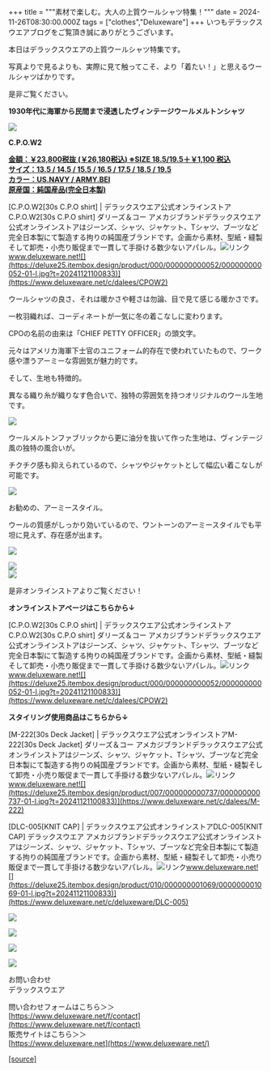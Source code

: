 +++
title = """素材で楽しむ。大人の上質ウールシャツ特集！"""
date = 2024-11-26T08:30:00.000Z
tags = ["clothes","Deluxeware"]
+++
いつもデラックスウエアブログをご覧頂き誠にありがとうございます。

本日はデラックスウエアの上質ウールシャツ特集です。

写真よりで見るよりも、実際に見て触ってこそ、より「着たい！」と思えるウールシャツばかりです。

是非ご覧ください。

**1930年代に海軍から民間まで浸透したヴィンテージウールメルトンシャツ**

[![](https://stat.ameba.jp/user_images/20241126/16/deluxeware/a3/20/j/o1199159815514561574.jpg)](https://stat.ameba.jp/user_images/20241126/16/deluxeware/a3/20/j/o1199159815514561574.jpg)

**C.P.O.W2**

**[金額：￥23,800税抜 (￥26,180税込) ※SIZE 18.5/19.5＋￥1,100 税込](https://www.deluxeware.net/c/dalees/CPOW2)  
[サイズ：13.5 / 14.5 / 15.5 / 16.5 / 17.5 / 18.5 / 19.5](https://www.deluxeware.net/c/dalees/CPOW2)  
[カラー：US.NAVY / ARMY.BEI](https://www.deluxeware.net/c/dalees/CPOW2)  
[原産国：純国産品(完全日本製)](https://www.deluxeware.net/c/dalees/CPOW2)**

[C.P.O.W2\[30s C.P.O shirt\] | デラックスウエア公式オンラインストアC.P.O.W2\[30s C.P.O shirt\] ダリーズ＆コー アメカジブランドデラックスウエア公式オンラインストアはジーンズ、シャツ、ジャケット、Tシャツ、ブーツなど完全日本製にて製造する拘りの純国産ブランドです。企画から素材、型紙・縫製そして卸売・小売り販促まで一貫して手掛ける数少ないアパレル。![リンク](https://c.stat100.ameba.jp/ameblo/symbols/v3.20.0/svg/gray/editor_link.svg)www.deluxeware.net![](https://deluxe25.itembox.design/product/000/000000000052/000000000052-01-l.jpg?t=20241121100833)](https://www.deluxeware.net/c/dalees/CPOW2)

ウールシャツの良さ、それは暖かさや軽さは勿論、目で見て感じる暖かさです。

一枚羽織れば、コーディネートが一気に冬の着こなしに変わります。

CPOの名前の由来は「CHIEF PETTY OFFICER」の頭文字。

元々はアメリカ海軍下士官のユニフォーム的存在で使われていたもので、ワーク感や漂うアーミーな雰囲気が魅力的です。

そして、生地も特徴的。

異なる織り糸が織りなす色合いで、独特の雰囲気を持つオリジナルのウール生地です。

![](https://deluxe25.itembox.design/product/000/000000000052/000000000052-14-l.jpg?t=20241121100833)

ウールメルトンファブリックから更に油分を抜いて作った生地は、ヴィンテージ風の独特の風合いが。

チクチク感も抑えられているので、シャツやジャケットとして幅広い着こなしが可能です。  
  
[![](https://stat.ameba.jp/user_images/20241126/16/deluxeware/73/df/j/o1199159815514561572.jpg)](https://stat.ameba.jp/user_images/20241126/16/deluxeware/73/df/j/o1199159815514561572.jpg)

お勧めの、アーミースタイル。

ウールの質感がしっかり効いているので、ワントーンのアーミースタイルでも平坦に見えず、存在感が出ます。

[![](https://stat.ameba.jp/user_images/20241126/16/deluxeware/43/8f/j/o1199159815514561577.jpg)](https://stat.ameba.jp/user_images/20241126/16/deluxeware/43/8f/j/o1199159815514561577.jpg)

[![](https://stat.ameba.jp/user_images/20241126/16/deluxeware/43/ba/j/o1199159815514561568.jpg)](https://stat.ameba.jp/user_images/20241126/16/deluxeware/43/ba/j/o1199159815514561568.jpg)  
![](https://deluxe25.itembox.design/product/000/000000000052/000000000052-01-l.jpg?t=20241121100833)

是非オンラインストアよりご覧ください！

**オンラインストアページはこちらから↓**

[C.P.O.W2\[30s C.P.O shirt\] | デラックスウエア公式オンラインストアC.P.O.W2\[30s C.P.O shirt\] ダリーズ＆コー アメカジブランドデラックスウエア公式オンラインストアはジーンズ、シャツ、ジャケット、Tシャツ、ブーツなど完全日本製にて製造する拘りの純国産ブランドです。企画から素材、型紙・縫製そして卸売・小売り販促まで一貫して手掛ける数少ないアパレル。![リンク](https://c.stat100.ameba.jp/ameblo/symbols/v3.20.0/svg/gray/editor_link.svg)www.deluxeware.net![](https://deluxe25.itembox.design/product/000/000000000052/000000000052-01-l.jpg?t=20241121100833)](https://www.deluxeware.net/c/dalees/CPOW2)

**スタイリング使用商品はこちらから↓**

[M-222\[30s Deck Jacket\] | デラックスウエア公式オンラインストアM-222\[30s Deck Jacket\] ダリーズ＆コー アメカジブランドデラックスウエア公式オンラインストアはジーンズ、シャツ、ジャケット、Tシャツ、ブーツなど完全日本製にて製造する拘りの純国産ブランドです。企画から素材、型紙・縫製そして卸売・小売り販促まで一貫して手掛ける数少ないアパレル。![リンク](https://c.stat100.ameba.jp/ameblo/symbols/v3.20.0/svg/gray/editor_link.svg)www.deluxeware.net![](https://deluxe25.itembox.design/product/007/000000000737/000000000737-01-l.jpg?t=20241121100833)](https://www.deluxeware.net/c/dalees/M-222)

[DLC-005\[KNIT CAP\] | デラックスウエア公式オンラインストアDLC-005\[KNIT CAP\] デラックスウエア アメカジブランドデラックスウエア公式オンラインストアはジーンズ、シャツ、ジャケット、Tシャツ、ブーツなど完全日本製にて製造する拘りの純国産ブランドです。企画から素材、型紙・縫製そして卸売・小売り販促まで一貫して手掛ける数少ないアパレル。![リンク](https://c.stat100.ameba.jp/ameblo/symbols/v3.20.0/svg/gray/editor_link.svg)www.deluxeware.net![](https://deluxe25.itembox.design/product/010/000000001069/000000001069-01-l.jpg?t=20241121100833)](https://www.deluxeware.net/c/deluxeware/DLC-005)

[![](https://stat.ameba.jp/user_images/20241116/16/deluxeware/4a/05/j/o1200050015510661447.jpg?caw=800)](https://www.deluxeware.net/c/deluxeware/D-26)

[![](https://stat.ameba.jp/user_images/20240315/15/deluxeware/04/7f/j/o0800026015413271803.jpg?caw=800)](https://www.instagram.com/deluxeware/?hl=ja)

[![](https://stat.ameba.jp/user_images/20220415/12/deluxeware/3b/ce/j/o0800026015103175481.jpg?caw=800)](https://www.deluxeware.net/f/headstore)

[![](https://stat.ameba.jp/user_images/20220415/12/deluxeware/d7/c6/j/o0800026015103175487.jpg?caw=800)](https://www.deluxeware.net/)

お問い合わせ  
デラックスウエア

問い合わせフォームはこちら＞＞  
[https://www.deluxeware.net/f/contact](https://www.deluxeware.net/f/contact)  
販売サイトはこちら＞＞  
[https://www.deluxeware.net](https://www.deluxeware.net/)

[[source]](https://ameblo.jp/deluxeware/entry-12876443501.html)
